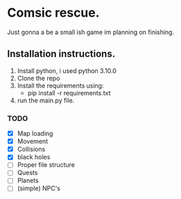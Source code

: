 # Comsic rescue.

Just gonna a be a small ish game im planning on finishing.

## Installation instructions.

1. Install python, i used python 3.10.0
2. Clone the repo
3. Install the requirements using:
    * pip install -r requirements.txt
4. run the main.py file.

### TODO

- [x] Map loading
- [x] Movement
- [x] Collisions
- [x] black holes
- [ ] Proper file structure
- [ ] Quests
- [ ] Planets
- [ ] (simple) NPC's